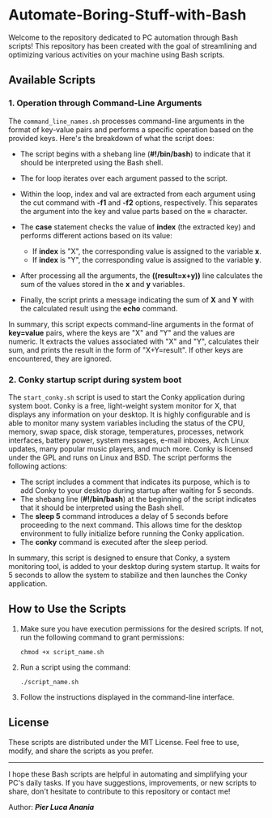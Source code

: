 # Automate-Boring-Stuff-with-Bash

Welcome to the repository dedicated to PC automation through Bash scripts! This repository has been created with the goal of streamlining and optimizing various activities on your machine using Bash scripts.

## Available Scripts

### 1. Operation through Command-Line Arguments

The `command_line_names.sh`  processes command-line arguments in the format of key-value pairs and performs a specific operation based on the provided keys. Here's the breakdown of what the script does:

- The script begins with a shebang line (**#!/bin/bash**) to indicate that it should be interpreted using the Bash shell.

- The for loop iterates over each argument passed to the script.

- Within the loop, index and val are extracted from each argument using the cut command with **-f1** and **-f2** options, respectively. This separates the argument into the key and value parts based on the **=** character.

- The **case** statement checks the value of **index** (the extracted key) and performs different actions based on its value:
  - If **index** is "X", the corresponding value is assigned to the variable **x**.
  - If **index** is "Y", the corresponding value is assigned to the variable **y**.

- After processing all the arguments, the **((result=x+y))** line calculates the sum of the values stored in the **x** and **y** variables.

- Finally, the script prints a message indicating the sum of **X** and **Y** with the calculated result using the **echo** command.

In summary, this script expects command-line arguments in the format of **key=value** pairs, where the keys are "X" and "Y" and the values are numeric. It extracts the values associated with "X" and "Y", calculates their sum, and prints the result in the form of "X+Y=result". If other keys are encountered, they are ignored.

### 2. Conky startup script during system boot

The `start_conky.sh` script is used to start the Conky application during system boot. Conky is a free, light-weight system monitor for X, that displays any information on your desktop. It is highly configurable and is able to monitor many system variables including the status of the CPU, memory, swap space, disk storage, temperatures, processes, network interfaces, battery power, system messages, e-mail inboxes, Arch Linux updates, many popular music players, and much more. Conky is licensed under the GPL and runs on Linux and BSD.
The script performs the following actions:
- The script includes a comment that indicates its purpose, which is to add Conky to your desktop during startup after waiting for 5 seconds.
- The shebang line (**#!/bin/bash**) at the beginning of the script indicates that it should be interpreted using the Bash shell.
- The **sleep 5** command introduces a delay of 5 seconds before proceeding to the next command. This allows time for the desktop environment to fully initialize before running the Conky application.
- The **conky** command is executed after the sleep period.

In summary, this script is designed to ensure that Conky, a system monitoring tool, is added to your desktop during system startup. It waits for 5 seconds to allow the system to stabilize and then launches the Conky application.
## How to Use the Scripts

1. Make sure you have execution permissions for the desired scripts. If not, run the following command to grant permissions:

   ```
   chmod +x script_name.sh
   ```

2. Run a script using the command:

   ```
   ./script_name.sh
   ```

3. Follow the instructions displayed in the command-line interface.

## License

These scripts are distributed under the MIT License. Feel free to use, modify, and share the scripts as you prefer.

---

I hope these Bash scripts are helpful in automating and simplifying your PC's daily tasks. If you have suggestions, improvements, or new scripts to share, don't hesitate to contribute to this repository or contact me!

Author: _**Pier Luca Anania**_